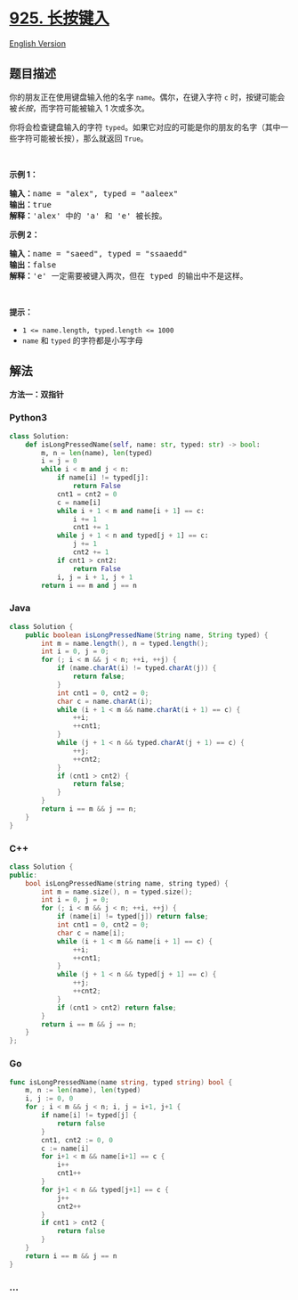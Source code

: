 # [925. 长按键入](https://leetcode.cn/problems/long-pressed-name)

[English Version](/solution/0900-0999/0925.Long%20Pressed%20Name/README_EN.md)

## 题目描述

<!-- 这里写题目描述 -->

<p>你的朋友正在使用键盘输入他的名字&nbsp;<code>name</code>。偶尔，在键入字符&nbsp;<code>c</code>&nbsp;时，按键可能会被<em>长按</em>，而字符可能被输入 1 次或多次。</p>

<p>你将会检查键盘输入的字符&nbsp;<code>typed</code>。如果它对应的可能是你的朋友的名字（其中一些字符可能被长按），那么就返回&nbsp;<code>True</code>。</p>

<p>&nbsp;</p>

<p><strong>示例 1：</strong></p>

<pre>
<strong>输入：</strong>name = "alex", typed = "aaleex"
<strong>输出：</strong>true
<strong>解释：</strong>'alex' 中的 'a' 和 'e' 被长按。
</pre>

<p><strong>示例 2：</strong></p>

<pre>
<strong>输入：</strong>name = "saeed", typed = "ssaaedd"
<strong>输出：</strong>false
<strong>解释：</strong>'e' 一定需要被键入两次，但在 typed 的输出中不是这样。
</pre>

<p>&nbsp;</p>

<p><strong>提示：</strong></p>

<ul>
	<li><code>1 &lt;= name.length, typed.length &lt;= 1000</code></li>
	<li><code>name</code> 和&nbsp;<code>typed</code>&nbsp;的字符都是小写字母</li>
</ul>

## 解法

<!-- 这里可写通用的实现逻辑 -->

**方法一：双指针**

<!-- tabs:start -->

### **Python3**

<!-- 这里可写当前语言的特殊实现逻辑 -->

```python
class Solution:
    def isLongPressedName(self, name: str, typed: str) -> bool:
        m, n = len(name), len(typed)
        i = j = 0
        while i < m and j < n:
            if name[i] != typed[j]:
                return False
            cnt1 = cnt2 = 0
            c = name[i]
            while i + 1 < m and name[i + 1] == c:
                i += 1
                cnt1 += 1
            while j + 1 < n and typed[j + 1] == c:
                j += 1
                cnt2 += 1
            if cnt1 > cnt2:
                return False
            i, j = i + 1, j + 1
        return i == m and j == n
```

### **Java**

<!-- 这里可写当前语言的特殊实现逻辑 -->

```java
class Solution {
    public boolean isLongPressedName(String name, String typed) {
        int m = name.length(), n = typed.length();
        int i = 0, j = 0;
        for (; i < m && j < n; ++i, ++j) {
            if (name.charAt(i) != typed.charAt(j)) {
                return false;
            }
            int cnt1 = 0, cnt2 = 0;
            char c = name.charAt(i);
            while (i + 1 < m && name.charAt(i + 1) == c) {
                ++i;
                ++cnt1;
            }
            while (j + 1 < n && typed.charAt(j + 1) == c) {
                ++j;
                ++cnt2;
            }
            if (cnt1 > cnt2) {
                return false;
            }
        }
        return i == m && j == n;
    }
}
```

### **C++**

```cpp
class Solution {
public:
    bool isLongPressedName(string name, string typed) {
        int m = name.size(), n = typed.size();
        int i = 0, j = 0;
        for (; i < m && j < n; ++i, ++j) {
            if (name[i] != typed[j]) return false;
            int cnt1 = 0, cnt2 = 0;
            char c = name[i];
            while (i + 1 < m && name[i + 1] == c) {
                ++i;
                ++cnt1;
            }
            while (j + 1 < n && typed[j + 1] == c) {
                ++j;
                ++cnt2;
            }
            if (cnt1 > cnt2) return false;
        }
        return i == m && j == n;
    }
};
```

### **Go**

```go
func isLongPressedName(name string, typed string) bool {
	m, n := len(name), len(typed)
	i, j := 0, 0
	for ; i < m && j < n; i, j = i+1, j+1 {
		if name[i] != typed[j] {
			return false
		}
		cnt1, cnt2 := 0, 0
		c := name[i]
		for i+1 < m && name[i+1] == c {
			i++
			cnt1++
		}
		for j+1 < n && typed[j+1] == c {
			j++
			cnt2++
		}
		if cnt1 > cnt2 {
			return false
		}
	}
	return i == m && j == n
}
```

### **...**

```

```

<!-- tabs:end -->
